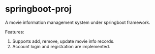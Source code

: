 # springboot-proj

A movie information management system under springboot framework.

Features:
1. Supports add, remove, update movie info records.
2. Account login and registration are implemented.
